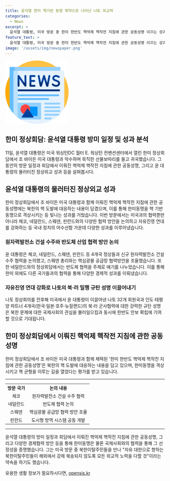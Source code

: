 ```yaml
---
title: 윤석열 한미 핵기반 동맹 확약으로 나타난 나토 외교력
categories:
  - News
excerpt: >
  윤석열 대통령, 미국 방문 중 한미 한반도 핵억제 핵작전 지침에 관한 공동성명 이끄는 성과 거둬. 미·한 양국 간 핵운용 관련 정보 공유 방식 변경으로 한미동맹 강화. 또한, 나토 회의를 통해 북·러 규탄 성명 이끌어내고, 원자력발전소 건설 수주와 반도체 산업 협력 방안 논의 등 경제적 성과도 이루어. 윤 대통령의 노력 빛나며, 북한이탈주민과의 약속으로 미국 방문 마무리.
feature_text: >
  윤석열 대통령, 미국 방문 중 한미 한반도 핵억제 핵작전 지침에 관한 공동성명 이끄는 성과 거둬. 미·한 양국 간 핵운용 관련 정보 공유 방식 변경으로 한미동맹 강화. 또한, 나토 회의를 통해 북·러 규탄 성명 이끌어내고, 원자력발전소 건설 수주와 반도체 산업 협력 방안 논의 등 경제적 성과도 이루어. 윤 대통령의 노력 빛나며, 북한이탈주민과의 약속으로 미국 방문 마무리.
image: '/assets/img/newspaper.png'
---
```


<p><img src="/assets/img/newspaper.png" alt="kimp 속보" /></p>

<h2>한미 정상회담: 윤석열 대통령 방미 일정 및 성과 분석</h2>

<p data-ke-size="size16">11일, 윤석열 대통령은 미국 워싱턴DC 월터 E. 워싱턴 컨벤션센터에서 열린 한미 정상회담에서 조 바이든 미국 대통령과 악수하며 묵직한 선물보따리를 들고 귀국했습니다. 그 동안의 방문 일정과 회담에서 이뤄진 핵억제 핵작전 지침에 관한 공동성명, 그리고 윤 대통령의 물러터진 정상외교 성과 등을 살펴봅시다.</p>

<h2 data-ke-size="size26">윤석열 대통령의 물러터진 정상외교 성과</h2>

<p data-ke-size="size16">한미 정상회담에서 조 바이든 미국 대통령과 함께 이뤄진 핵억제 핵작전 지침에 관한 공동성명에는 북한의 핵 도발에 대응하는 내용이 담겼으며, 이를 통해 한미동맹을 핵 기반 동맹으로 격상시키는 등 빛나는 성과를 거뒀습니다. 이번 방문에서는 미국과의 협력뿐만 아니라 체코, 네덜란드, 스웨덴, 핀란드와의 다양한 협력 방안을 논의하고 자유진영 연대를 강화하는 등 국내 정치의 어수선함 가운데 다양한 성과를 이루어냈습니다.</p>

<h3 data-ke-size="size22"><b>원자력발전소 건설 수주와 반도체 산업 협력 방안 논의</b></h3>

<p data-ke-size="size16">윤 대통령은 체코, 네덜란드, 스웨덴, 핀란드 등 4개국 정상들과 신규 원자력발전소 건설 수주 협력을 논의했고, 스웨덴 총리와는 핵심광물 공급망 협력방안을 조율했습니다. 또한 네덜란드와의 정상회담에서는 반도체 협력을 주제로 얘기를 나누었습니다. 이를 통해 한미 외에도 다른 국가들과의 협력을 통해 다양한 경제적 성과를 이뤄냈습니다.</p>

<h3 data-ke-size="size22"><b>자유진영 연대 강화로 나토의 북·러 밀행 규탄 성명 이끌어내기</b></h3>

<p data-ke-size="size16">나토 정상회의를 전후해 미국에서 윤 대통령이 이끌어낸 나토 32개 회원국과 인도·태평양 파트너 4개국(한국·일본·호주·뉴질랜드)의 북·러 군사협력에 대한 강력한 규탄 성명은 북한 문제에 대한 국제사회의 관심을 불러일으킴과 동시에 한반도 안보 확립에 기여할 것으로 기대됩니다.</p>

<h2 data-ke-size="size26">한미 정상회담에서 이뤄진 핵억제 핵작전 지침에 관한 공동성명</h2>

<p data-ke-size="size16">한미 정상회담에서 조 바이든 미국 대통령과 함께 채택된 '한미 한반도 핵억제 핵작전 지침에 관한 공동성명'은 북한의 핵 도발에 대응하는 내용을 담고 있으며, 한미동맹을 격상시키고 핵 균형을 이루는 길을 열었다는 평가를 받고 있습니다.</p>

<hr>

<table>
  <tr> 
    <td style="text-align: center; height: 17px;"><b>방문 국가</b></td>
    <td style="text-align: center; height: 17px;"><b>논의 내용</b></td>
  </tr>
  <tr>
    <td style="text-align: center; height: 17px;">체코</td>
    <td style="text-align: center; height: 17px;">원자력발전소 건설 수주 협력</td>
  </tr>
  <tr>
    <td style="text-align: center; height: 17px;">네덜란드</td>
    <td style="text-align: center; height: 17px;">반도체 협력 논의</td>
  </tr>
  <tr>
    <td style="text-align: center; height: 17px;">스웨덴</td>
    <td style="text-align: center; height: 17px;">핵심광물 공급망 협력 방안 조율</td>
  </tr>
  <tr>
    <td style="text-align: center; height: 17px;">핀란드</td>
    <td style="text-align: center; height: 17px;">도시형 방역 시스템 공동 개발</td>
  </tr>
</table>

<hr>

<p data-ke-size="size16">윤석열 대통령의 방미 일정과 회담에서 이뤄진 핵억제 핵작전 지침에 관한 공동성명, 그리고 다양한 경제협력 방안 등을 통해 한미동맹은 물론 국제사회와의 협력을 통해 그 선정성을 증명했습니다. 그는 미국 방문 중 북한이탈주민들을 만나 "자유 대한으로 향하는 북한이탈주민들이 해외에서 강제 북송되지 않도록 모든 외교적 노력을 다할 것"이라는 약속을 하기도 했습니다.</p>
유용한 생활 정보가 필요하시다면, <a href="https://opensis.kr" rel="dofollow">opensis.kr</a>


